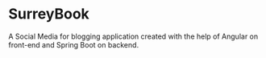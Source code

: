 # SurreyBook

A Social Media for blogging application created with the help of Angular on front-end and Spring Boot on backend.

